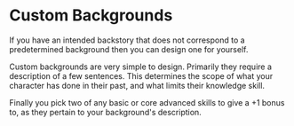 # Custom Backgrounds

If you have an intended backstory that does not correspond to a predetermined background then you can design one for yourself.

Custom backgrounds are very simple to design. Primarily they require a description of a few sentences. This determines the scope of what your character has done in their past, and what limits their knowledge skill.

Finally you pick two of any basic or core advanced skills to give a +1 bonus to, as they pertain to your background's description.